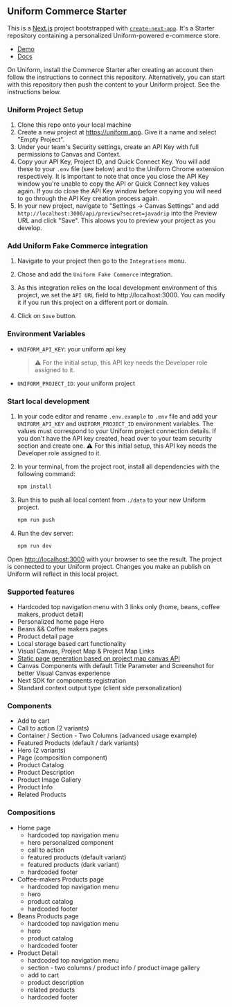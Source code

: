 ## Uniform Commerce Starter

This is a [Next.js](https://nextjs.org/) project bootstrapped with [`create-next-app`](https://github.com/vercel/next.js/tree/canary/packages/create-next-app). It's a Starter repository containing a personalized Uniform-powered e-commerce store.

- [Demo](https://uniformcommercestarter.netlify.app/)
- [Docs](https://docs.uniform.app/getting-started/starters#javadrip)

On Uniform, install the Commerce Starter after creating an account then follow the instructions to connect this repository.
Alternatively, you can start with this repository then push the content to your Uniform project. See the instructions below.

### Uniform Project Setup

1. Clone this repo onto your local machine
2. Create a new project at https://uniform.app. Give it a name and select "Empty Project".
3. Under your team's Security settings, create an API Key with full permissions to Canvas and Context.
4. Copy your API Key, Project ID, and Quick Connect Key. You will add these to your `.env` file (see below) and to the Uniform Chrome extension respectively. It is important to note that once you close the API Key window you're unable to copy the API or Quick Connect key values again. If you do close the API Key window before copying you will need to go through the API Key creation process again.
5. In your new project, navigate to "Settings -> Canvas Settings" and add `http://localhost:3000/api/preview?secret=javadrip` into the Preview URL and click "Save". This aloows you to preview your project as you develop.

### Add Uniform Fake Commerce integration

1. Navigate to your project then go to the `Integrations` menu.

2. Chose and add the `Uniform Fake Commerce` integration.

3. As this integration relies on the local development environment of this project, we set the `API URL` field to http://localhost:3000. You can modify it if you run this project on a different port or domain.

4. Click on `Save` button.

### Environment Variables

- `UNIFORM_API_KEY`: your uniform api key
  > ⚠️ For the initial setup, this API key needs the Developer role assigned to it.
- `UNIFORM_PROJECT_ID`: your uniform project

### Start local development

1. In your code editor and rename `.env.example` to `.env` file and add your `UNIFORM_API_KEY` and `UNIFORM_PROJECT_ID` environment variables. The values must correspond to your Uniform project connection details. If you don't have the API key created, head over to your team security section and create one. ⚠️ For this initial setup, this API key needs the Developer role assigned to it.

1. In your terminal, from the project root, install all dependencies with the following command:

   ```bash
   npm install
   ```

1. Run this to push all local content from `./data` to your new Uniform project.

   ```bash
   npm run push
   ```

1. Run the dev server:

   ```bash
   npm run dev
   ```

Open [http://localhost:3000](http://localhost:3000) with your browser to see the result.
The project is connected to your Uniform project. Changes you make an publish on Uniform will reflect in this local project.

### Supported features

- Hardcoded top navigation menu with 3 links only (home, beans, coffee makers, product detail)
- Personalized home page Hero
- Beans && Coffee makers pages
- Product detail page
- Local storage based cart functionality
- Visual Canvas, Project Map & Project Map Links
- [Static page generation based on project map canvas API](https://docs.uniform.app/reference/packages/uniformdev-project-map#projectmapclient)
- Canvas Components with default Title Parameter and Screenshot for better Visual Canvas experience
- Next SDK for components registration
- Standard context output type (client side personalization)

### Components

- Add to cart
- Call to action (2 variants)
- Container / Section - Two Columns (advanced usage example)
- Featured Products (default / dark variants)
- Hero (2 variants)
- Page (composition component)
- Product Catalog
- Product Description
- Product Image Gallery
- Product Info
- Related Products

### Compositions

- Home page
  - hardcoded top navigation menu
  - hero personalized component
  - call to action
  - featured products (default variant)
  - featured products (dark variant)
  - hardcoded footer
- Coffee-makers Products page
  - hardcoded top navigation menu
  - hero
  - product catalog
  - hardcoded footer
- Beans Products page
  - hardcoded top navigation menu
  - hero
  - product catalog
  - hardcoded footer
- Product Detail
  - hardcoded top navigation menu
  - section - two columns / product info / product image gallery
  - add to cart
  - product description
  - related products
  - hardcoded footer
